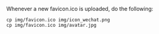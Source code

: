 Whenever a new favicon.ico is uploaded, do the following:

```
cp img/favicon.ico img/icon_wechat.png
cp img/favicon.ico img/avatar.jpg
```
